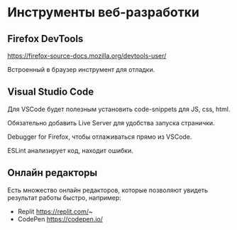 # Инструменты веб-разработки

## Firefox DevTools 

https://firefox-source-docs.mozilla.org/devtools-user/

Встроенный в  браузер инструмент для отладки.

## Visual Studio Code

Для VSCode будет полезным установить code-snippets для JS, css, html.

Обязательно добавить Live Server для удобства запуска странички.

Debugger for Firefox, чтобы отлаживаться прямо из VSCode.

ESLint анализирует код, находит ошибки.

## Онлайн редакторы

Есть множество онлайн редакторов, которые позволяют увидеть результат работы быстро,
например:
 * Replit https://replit.com/~
 * CodePen https://codepen.io/
